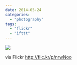 ```yaml
---
date: 2014-05-24
categories: 
  - "photography"
tags: 
  - "flickr"
  - "ifttt"
---
```


![](https://farm6.staticflickr.com/5492/14072413930_8dd075a3fc_b.jpg)  

  
  
via Flickr http://flic.kr/p/nrwNoo
